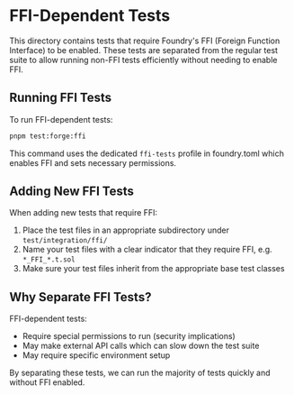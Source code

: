 # FFI-Dependent Tests

This directory contains tests that require Foundry's FFI (Foreign Function Interface) to be enabled. These tests are separated from the regular test suite to allow running non-FFI tests efficiently without needing to enable FFI.

## Running FFI Tests

To run FFI-dependent tests:

```bash
pnpm test:forge:ffi
```

This command uses the dedicated `ffi-tests` profile in foundry.toml which enables FFI and sets necessary permissions.

## Adding New FFI Tests

When adding new tests that require FFI:

1. Place the test files in an appropriate subdirectory under `test/integration/ffi/`
2. Name your test files with a clear indicator that they require FFI, e.g. `*_FFI_*.t.sol`
3. Make sure your test files inherit from the appropriate base test classes

## Why Separate FFI Tests?

FFI-dependent tests:

- Require special permissions to run (security implications)
- May make external API calls which can slow down the test suite
- May require specific environment setup

By separating these tests, we can run the majority of tests quickly and without FFI enabled.
